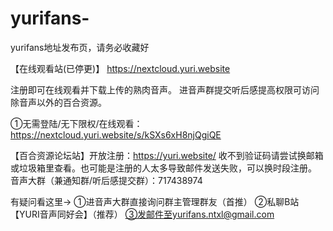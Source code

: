 # yurifans-
yurifans地址发布页，请务必收藏好


【在线观看站(已停更)】
https://nextcloud.yuri.website

注册即可在线观看并下载上传的熟肉音声。
进音声群提交听后感提高权限可访问除音声以外的百合资源。

①无需登陆/无下限权/在线观看：https://nextcloud.yuri.website/s/kSXs6xH8njQgiQE

【百合资源论坛站】开放注册：https://yuri.website/
收不到验证码请尝试换邮箱或垃圾箱里查看。也可能是注册的人太多导致邮件发送失败，可以换时段注册。
音声大群（兼通知群/听后感提交群）：717438974

有疑问看这里→
①进音声大群直接询问群主管理群友（首推）
②私聊B站【YURI音声同好会】（推荐）
③发邮件至yurifans.ntxl@gmail.com







